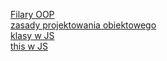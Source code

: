 [Filary OOP](https://info.keylimeinteractive.com/the-four-pillars-of-object-oriented-programming)<br />
[zasady projektowania obiektowego](https://www.figma.com/file/UGvnFDL9uEPtGm7pxvGDt6/Mentoring?node-id=0%3A1)<br />
[klasy w JS](https://kursjs.pl/kurs/obiekty/class-dziedziczenie.php)<br />
[this w JS](https://typeofweb.com/this-js-kontekst-wywolania-funkcji)<br />